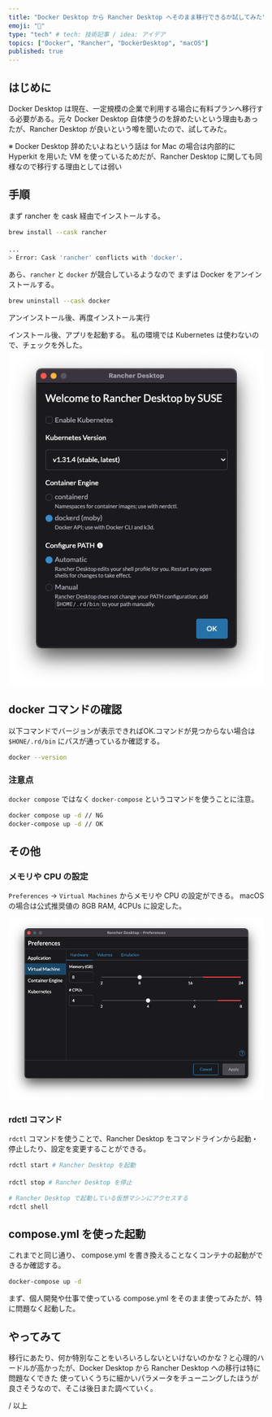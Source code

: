 ```yaml
---
title: "Docker Desktop から Rancher Desktop へそのまま移行できるか試してみた"
emoji: "🐳"
type: "tech" # tech: 技術記事 / idea: アイデア
topics: ["Docker", "Rancher", "DockerDesktop", "macOS"]
published: true
---
```



## はじめに

Docker Desktop は現在、一定規模の企業で利用する場合に有料プランへ移行する必要がある。元々 Docker Desktop 自体使うのを辞めたいという理由もあったが、Rancher Desktop が良いという噂を聞いたので、試してみた。

※ Docker Desktop 辞めたいよねという話は for Mac の場合は内部的に Hyperkit を用いた VM を使っているためだが、Rancher Desktop に関しても同様なので移行する理由としては弱い

## 手順

まず rancher を cask 経由でインストールする。

```zsh
brew install --cask rancher

...
> Error: Cask 'rancher' conflicts with 'docker'.
```

あら、`rancher` と `docker` が競合しているようなので
まずは Docker をアンインストールする。

```zsh
brew uninstall --cask docker
```

アンインストール後、再度インストール実行


インストール後、アプリを起動する。
私の環境では Kubernetes は使わないので、チェックを外した。
![Welcome to Rancher Desktop](/images/rancher_desktop_1.png)


## docker コマンドの確認

以下コマンドでバージョンが表示できればOK.コマンドが見つからない場合は
`$HONE/.rd/bin` にパスが通っているか確認する。
```zsh
docker --version
```

### 注意点

`docker compose` ではなく `docker-compose` というコマンドを使うことに注意。

```zsh
docker compose up -d // NG
docker-compose up -d // OK
```

## その他

### メモリや CPU の設定

`Preferences` -> `Virtual Machines` からメモリや CPU の設定ができる。
macOSの場合は公式推奨値の 8GB RAM, 4CPUs に設定した。

![Virtual Machines](/images/rancher_desktop_2.png)

### rdctl コマンド

`rdctl` コマンドを使うことで、Rancher Desktop をコマンドラインから起動・停止したり、設定を変更することができる。

```zsh
rdctl start # Rancher Desktop を起動

rdctl stop # Rancher Desktop を停止
```

```zsh
# Rancher Desktop で起動している仮想マシンにアクセスする
rdctl shell
```

## compose.yml を使った起動

これまでと同じ通り、 compose.yml を書き換えることなくコンテナの起動ができるか確認する。

```zsh
docker-compose up -d
```

まず、個人開発や仕事で使っている compose.yml をそのまま使ってみたが、特に問題なく起動した。

## やってみて

移行にあたり、何か特別なことをいろいろしないといけないのかな？と心理的ハードルが高かったが、Docker Desktop から Rancher Desktop への移行は特に問題なくできた
使っていくうちに細かいパラメータをチューニングしたほうが良さそうなので、そこは後日また調べていく。

/ 以上


